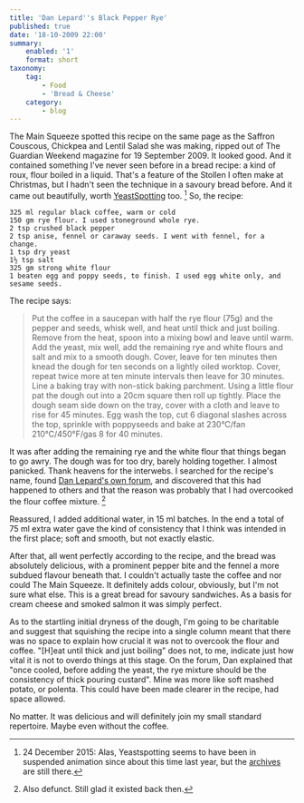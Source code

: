 ```yaml
---
title: 'Dan Lepard''s Black Pepper Rye'
published: true
date: '18-10-2009 22:00'
summary:
    enabled: '1'
    format: short
taxonomy:
    tag:
        - Food
        - 'Bread & Cheese'
    category:
        - blog
---
```


The Main Squeeze spotted this recipe on the same page as the Saffron Couscous, Chickpea and Lentil Salad she was making, ripped out of The Guardian Weekend magazine for 19 September 2009. It looked good. And it contained something I've never seen before in a bread recipe: a kind of roux, flour boiled in a liquid. That's a feature of the Stollen I often make at Christmas, but I hadn't seen the technique in a savoury bread before. And it came out beautifully, worth [YeastSpotting](http://www.wildyeastblog.com/category/yeastspotting/) too. [^1] So, the recipe:

    325 ml regular black coffee, warm or cold  
    150 gm rye flour. I used stoneground whole rye.  
    2 tsp crushed black pepper  
    2 tsp anise, fennel or caraway seeds. I went with fennel, for a change.  
    1 tsp dry yeast  
    1½ tsp salt  
    325 gm strong white flour  
    1 beaten egg and poppy seeds, to finish. I used egg white only, and sesame seeds.  

The recipe says:  
> Put the coffee in a saucepan with half the rye flour (75g) and the pepper and seeds, whisk well, and heat until thick and just boiling. Remove from the heat, spoon into a mixing bowl and leave until warm. Add the yeast, mix well, add the remaining rye and white flours and salt and mix to a smooth dough. Cover, leave for ten minutes then knead the dough for ten seconds on a lightly oiled worktop. Cover, repeat twice more at ten minute intervals then leave for 30 minutes. Line a baking tray with non-stick baking parchment. Using a little flour pat the dough out into a 20cm square then roll up tightly. Place the dough seam side down on the tray, cover with a cloth and leave to rise for 45 minutes. Egg wash the top, cut 6 diagonal slashes across the top, sprinkle with poppyseeds and bake at 230°C/fan 210°C/450°F/gas 8 for 40 minutes.



It was after adding the remaining rye and the white flour that things began to go awry. The dough was for too dry, barely holding together. I almost panicked. Thank heavens for the interwebs. I searched for the recipe's name, found [Dan Lepard's own forum](http://www.danlepard.com/forum/viewtopic.php?t=2605&postdays=0&postorder=asc&start=0), and discovered that this had happened to others and that the reason was probably that I had overcooked the flour coffee mixture. [^2]

Reassured, I added additional water, in 15 ml batches. In the end a total of 75 ml extra water gave the kind of consistency that I think was intended in the first place; soft and smooth, but not exactly elastic.

After that, all went perfectly according to the recipe, and the bread was absolutely delicious, with a prominent pepper bite and the fennel a more subdued flavour beneath that. I couldn't actually taste the coffee and nor could The Main Squeeze. It definitely adds colour, obviously, but I'm not sure what else. This is a great bread for savoury sandwiches. As a basis for cream cheese and smoked salmon it was simply perfect.

As to the startling initial dryness of the dough, I'm going to be charitable and suggest that squishing the recipe into a single column meant that there was no space to explain how crucial it was not to overcook the flour and coffee. "[H]eat until thick and just boiling" does not, to me, indicate just how vital it is not to overdo things at this stage. On the forum, Dan explained that "once cooled, before adding the yeast, the rye mixture should be the consistency of thick pouring custard". Mine was more like soft mashed potato, or polenta. This could have been made clearer in the recipe, had space allowed.

No matter. It was delicious and will definitely join my small standard repertoire. Maybe even without the coffee.

[^1]: 24 December 2015: Alas, Yeastspotting seems to have been in suspended animation since about this time last year, but the [archives](http://www.wildyeastblog.com/yeastspotting) are still there.

[^2]: Also defunct. Still glad it existed back then.